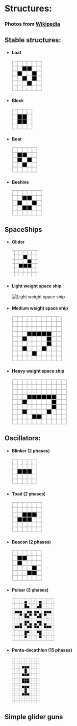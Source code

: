 # Structures:

### Photos from [Wikipedia](https://en.wikipedia.org/wiki/Conway%27s_Game_of_Life#Examples_of_patterns)

## Stable structures:

- #### Loaf
  ![Loaf](https://github.com/Ollie-Edwards/Conways-game-of-life/blob/main/Structures%20Folder/Stable/98px-Game_of_life_loaf.svg.png)

- #### Block
  ![Block](https://github.com/Ollie-Edwards/Conways-game-of-life/blob/main/Structures%20Folder/Stable/Game_of_life_block_with_border.svg.png)

- #### Boat
  ![Boat](https://github.com/Ollie-Edwards/Conways-game-of-life/blob/main/Structures%20Folder/Stable/82px-Game_of_life_boat.svg.png)

- #### Beehive
  ![Beehive](https://github.com/Ollie-Edwards/Conways-game-of-life/blob/main/Structures%20Folder/Stable/98px-Game_of_life_beehive.svg.png)

## SpaceShips

- #### Glider
  ![Glider](https://github.com/Ollie-Edwards/Conways-game-of-life/blob/main/Structures%20Folder/Spaceships/Game_of_life_animated_glider.gif)

- #### Light weight space ship
  ![Light weight space ship](/images/logo.png)
  
- #### Medium weight space ship
  ![Heavy weight space ship](https://github.com/Ollie-Edwards/Conways-game-of-life/blob/main/Structures%20Folder/Spaceships/Animated_Mwss.gif)

- #### Heavy weight space ship
  ![Heavy weight space ship](https://github.com/Ollie-Edwards/Conways-game-of-life/blob/main/Structures%20Folder/Spaceships/Animated_Hwss.gif)
## Oscillators:

- #### Blinker (2 phases)
  ![Blinker](https://github.com/Ollie-Edwards/Conways-game-of-life/blob/main/Structures%20Folder/Oscillators/Game_of_life_blinker.gif)

- #### Toad (2 phases)
  ![Toad](https://github.com/Ollie-Edwards/Conways-game-of-life/blob/main/Structures%20Folder/Oscillators/Game_of_life_toad.gif)

- #### Beacon (2 phases)
  ![Beacon](https://github.com/Ollie-Edwards/Conways-game-of-life/blob/main/Structures%20Folder/Oscillators/Game_of_life_beacon.gif)

- #### Pulsar (3 phases)
  ![Toad](https://github.com/Ollie-Edwards/Conways-game-of-life/blob/main/Structures%20Folder/Oscillators/Game_of_life_pulsar.gif)

- #### Penta-decathlon (15 phases)
  ![Beacon](https://github.com/Ollie-Edwards/Conways-game-of-life/blob/main/Structures%20Folder/Oscillators/I-Column.gif)

## Simple glider guns
